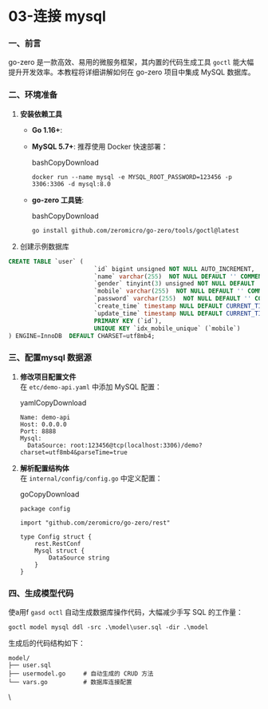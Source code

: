 # 03-连接 mysql

### 一、前言

go-zero 是一款高效、易用的微服务框架，其内置的代码生成工具 `goctl` 能大幅提升开发效率。本教程将详细讲解如何在 go-zero 项目中集成 MySQL 数据库。

### 二、环境准备

1. **安装依赖工具**
   * **Go 1.16+**:&#x20;
   *   **MySQL 5.7+**: 推荐使用 Docker 快速部署：

       bashCopyDownload

       ```
       docker run --name mysql -e MYSQL_ROOT_PASSWORD=123456 -p 3306:3306 -d mysql:8.0
       ```
   *   **go-zero 工具链**:

       bashCopyDownload

       ```
       go install github.com/zeromicro/go-zero/tools/goctl@latest
       ```
2. 创建示例数据库

```sql
CREATE TABLE `user` (
                        `id` bigint unsigned NOT NULL AUTO_INCREMENT,
                        `name` varchar(255)  NOT NULL DEFAULT '' COMMENT '用户姓名',
                        `gender` tinyint(3) unsigned NOT NULL DEFAULT '0' COMMENT '用户性别',
                        `mobile` varchar(255)  NOT NULL DEFAULT '' COMMENT '用户电话',
                        `password` varchar(255)  NOT NULL DEFAULT '' COMMENT '用户密码',
                        `create_time` timestamp NULL DEFAULT CURRENT_TIMESTAMP,
                        `update_time` timestamp NULL DEFAULT CURRENT_TIMESTAMP ON UPDATE CURRENT_TIMESTAMP,
                        PRIMARY KEY (`id`),
                        UNIQUE KEY `idx_mobile_unique` (`mobile`)
) ENGINE=InnoDB  DEFAULT CHARSET=utf8mb4;
```

### 三、配置mysql 数据源

1.  **修改项目配置文件**\
    在 `etc/demo-api.yaml` 中添加 MySQL 配置：

    yamlCopyDownload

    ```
    Name: demo-api
    Host: 0.0.0.0
    Port: 8888
    Mysql:
      DataSource: root:123456@tcp(localhost:3306)/demo?charset=utf8mb4&parseTime=true
    ```
2.  **解析配置结构体**\
    在 `internal/config/config.go` 中定义配置：

    goCopyDownload

    ```
    package config

    import "github.com/zeromicro/go-zero/rest"

    type Config struct {
        rest.RestConf
        Mysql struct {
            DataSource string
        }
    }
    ```

### 四、生成模型代码

&#x20;使a用f `gasd octl` 自动生成数据库操作代码，大幅减少手写 SQL 的工作量：

```
goctl model mysql ddl -src .\model\user.sql -dir .\model
```

生成后的代码结构如下：

```
model/
├── user.sql
├── usermodel.go     # 自动生成的 CRUD 方法
└── vars.go          # 数据库连接配置
```

\
